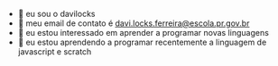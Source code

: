- 👋 eu sou o davilocks
- 👀 meu email de contato é davi.locks.ferreira@escola.pr.gov.br
- 🌱 eu estou interessado em aprender a programar novas linguagens
- 💞️ eu estou aprendendo a programar recentemente a linguagem de javascript e  scratch
